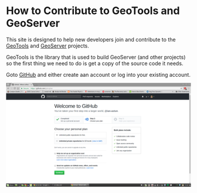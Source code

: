 # How to Contribute to GeoTools and GeoServer

This site is designed to help new developers join and contribute to the [GeoTools](http://geotools.org) and 
[GeoServer](http://geoserver.org) projects.

GeoTools is the library that is used to build GeoServer (and other projects) so
the first thing we need to do is get a copy of the source code it needs.

Goto [GitHub](github.com) and either create aan account or log into your
existing account. 

![sign up screen](/images/signup.png)

